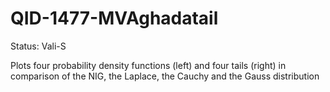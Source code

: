 # QID-1477-MVAghadatail
Status: Vali-S

Plots four probability density functions (left) and four tails (right) in comparison of the NIG, the Laplace, the Cauchy and the Gauss distribution
